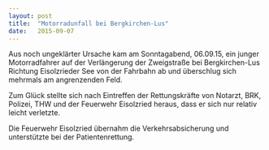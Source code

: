 ```yaml
---
layout: post
title:  "Motorradunfall bei Bergkirchen-Lus"
date:   2015-09-07
---
```


Aus noch ungeklärter Ursache kam am Sonntagabend, 06.09.15, ein junger Motorradfahrer auf der Verlängerung der Zweigstraße bei Bergkirchen-Lus Richtung Eisolzrieder See von der Fahrbahn ab und überschlug sich mehrmals am angrenzenden Feld.

Zum Glück stellte sich nach Eintreffen der Rettungskräfte von Notarzt, BRK, Polizei, THW und der Feuerwehr Eisolzried heraus, dass er sich nur relativ leicht verletzte.

Die Feuerwehr Eisolzried übernahm die Verkehrsabsicherung und unterstützte bei der Patientenrettung.

